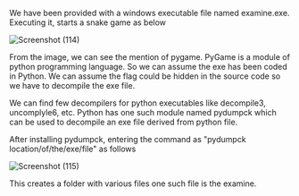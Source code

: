 

We have been provided with a windows executable file named examine.exe. Executing it, starts a snake game as below

![Screenshot (114)](https://user-images.githubusercontent.com/111695465/210226409-46e5b165-ab25-454d-8e2c-c0283b33a93d.png)

From the image, we can see the mention of pygame. PyGame is a module of python programming language. So we can assume the exe has been coded in Python.
We can assume the flag could be hidden in the source code so we have to decompile the exe file.

We can find few decompilers for python executables like decompile3, uncomplyle6, etc. 
Python has one such module named pydumpck which can be used to decompile an exe file derived from python file.

After installing pydumpck, entering the command as "pydumpck location/of/the/exe/file" as follows

![Screenshot (115)](https://user-images.githubusercontent.com/111695465/210228689-fdddbe1f-5f11-422f-bea0-b5fa81e40353.png)

This creates a folder with various files one such file is the examine.

